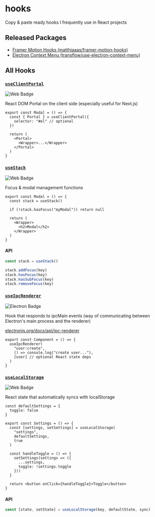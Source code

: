 # hooks

Copy & paste ready hooks I frequently use in React projects

## Released Packages

- [Framer Motion Hooks (matthiaaas/framer-motion-hooks)](https://github.com/matthiaaas/framer-motion-hooks)
- [Electron Context Menu (transflow/use-electron-context-menu)](https://github.com/transflow/use-electron-context-menu)

## All Hooks

### [`useClientPortal`](src/portal)

![Web Badge](https://img.shields.io/badge/-Web-blueviolet)

React DOM Portal on the client side (especially useful for Next.js)

```tsx
export const Modal = () => {
  const { Portal } = useClientPortal({
    selector: "#el" // optional
  })

  return (
    <Portal>
      <Wrapper>...</Wrapper>
    </Portal>
  )
}
```

### [`useStack`](src/stack)

![Web Badge](https://img.shields.io/badge/-Web-blueviolet)

Focus & modal management functions

```tsx
export const Modal = () => {
  const stack = useStack()

  if (!stack.hasFocus("myModal")) return null

  return (
    <Wrapper>
      <h2>Modal</h2>
    </Wrapper>
  )
}
```

#### API

```ts
const stack = useStack()

stack.addFocus(key)
stack.hasFocus(key)
stack.hasSubFocus(key)
stack.removeFocus(key)
```

### [`useIpcRenderer`](src/ipcRenderer)

![Electron Badge](https://img.shields.io/badge/-Electron-turquoise)

Hook that responds to ipcMain events (way of communicating between Electron's main process and the renderer)

[electronjs.org/docs/api/ipc-renderer](https://www.electronjs.org/docs/api/ipc-renderer)

```tsx
export const Component = () => {
  useIpcRenderer(
    "user:create",
    () => console.log("create user..."),
    [user] // optional React state deps
  )
}
```

### [`useLocalStorage`](src/storage)

![Web Badge](https://img.shields.io/badge/-Web-blueviolet)

React state that automatically syncs with localStorage

```tsx
const defaultSettings = {
  toggle: false
}

export const Settings = () => {
  const [settings, setSettings] = useLocalStorage(
    "settings",
    defaultSettings,
    true
  )

  const handleToggle = () => {
    setSettings(settings => ({
      ...settings,
      toggle: !settings.toggle
    }))
  }

  return <button onClick={handleToggle}>Toggle</button>
}
```

#### API

```ts
const [state, setState] = useLocalStorage(key, defaultState, sync)
```
